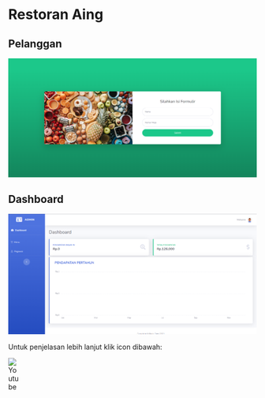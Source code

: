 # Restoran Aing
## Pelanggan
![Pelanggan](https://github.com/indogegewepe/Restoran-Aing/blob/main/img/formpelanggan1.png)
## Dashboard
![Dashboard](https://github.com/indogegewepe/Restoran-Aing/blob/main/img/dashboard.png)

Untuk penjelasan lebih lanjut klik icon dibawah:

[<img align="left" alt="Youtube" width="22px" src="https://github.com/indogegewepe/logos/blob/main/youtube.png" />][youtube]

[youtube]: https://youtu.be/j-6UDRi7Z-4

